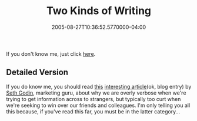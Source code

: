 ﻿---
title: Two Kinds of Writing
date: "2005-08-27T10:36:52.5770000-04:00"
description: You should read this interesting article (ok, blog entry)
featuredImage: img/1916-featured.png
---

If you don't know me, just click [here](http://sethgodin.typepad.com/seths_blog/2005/08/two_kinds_of_wr.html).

## Detailed Version

If you do know me, you should read [this](http://sethgodin.typepad.com/seths_blog/2005/08/two_kinds_of_wr.html) [interesting article](http://sethgodin.typepad.com/seths_blog/2005/08/two_kinds_of_wr.html)(ok, blog entry) by [Seth Godin](http://sethgodin.typepad.com/seths_blog), marketing guru, about why we are overly verbose when we're trying to get information across to strangers, but typically too curt when we're seeking to win over our friends and colleagues. I'm only telling you all this because, if you've read this far, you must be in the latter category…

